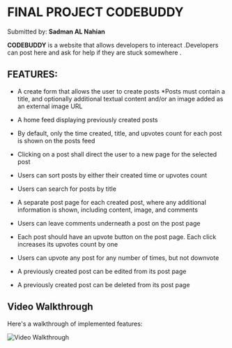 # FINAL PROJECT **CODEBUDDY**

Submitted by: **Sadman AL Nahian**

**CODEBUDDY** is a website that allows developers to intereact .Developers can post here and ask for help if they are stuck somewhere .

##  FEATURES:
* A create form that allows the user to create posts
*Posts must contain a title, and optionally additional textual content and/or an image added as an external image URL
* A home feed displaying previously created posts
* By default, only the time created, title, and upvotes count for each post is shown on the posts feed

* Clicking on a post shall direct the user to a new page for the selected post
* Users can sort posts by either their created time or upvotes count
* Users can search for posts by title
* A separate post page for each created post, where any additional information is shown, including content, image, and comments
* Users can leave comments underneath a post on the post page
* Each post should have an upvote button on the post page. Each click increases its upvotes count by one
* Users can upvote any post for any number of times, but not downvote
* A previously created post can be edited from its post page
* A previously created post can be deleted from its post page





## Video Walkthrough

Here's a walkthrough of implemented features:

<img src="src/preview.gif" title='Video Walkthrough' width='' alt='Video Walkthrough' />

<!-- Replace this with whatever GIF tool you used! -->
  
<!-- Recommended tools:
[Kap](https://getkap.co/) for macOS
[ScreenToGif](https://www.screentogif.com/) for Windows
[peek](https://github.com/phw/peek) for Linux. -->

